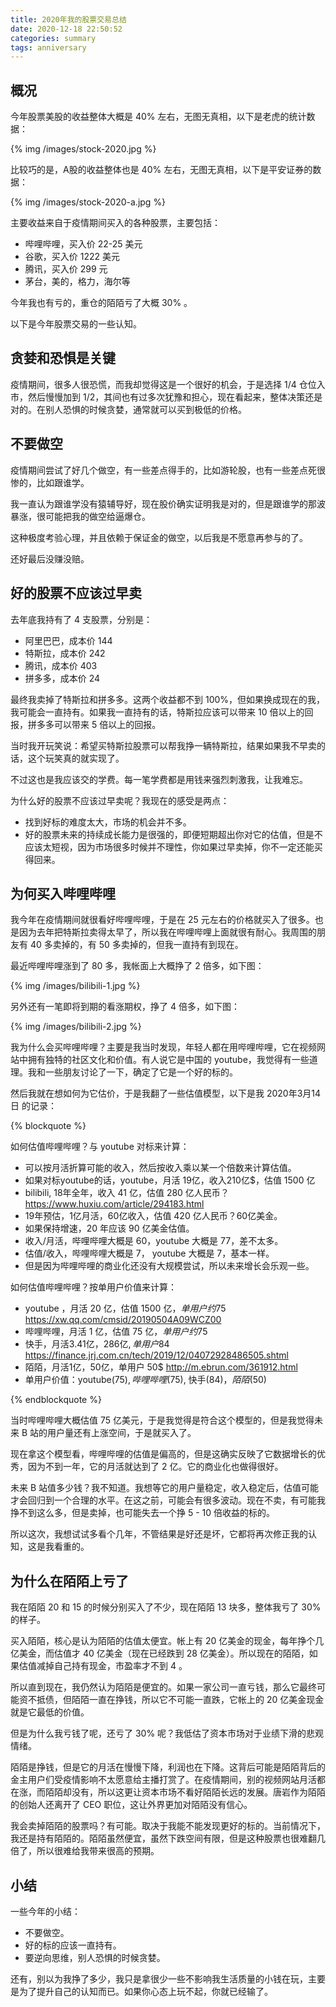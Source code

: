```yaml
---
title: 2020年我的股票交易总结
date: 2020-12-18 22:50:52
categories: summary
tags: anniversary
---
```


## 概况

今年股票美股的收益整体大概是 40% 左右，无图无真相，以下是老虎的统计数据：

{% img /images/stock-2020.jpg %}

比较巧的是，A股的收益整体也是 40% 左右，无图无真相，以下是平安证券的数据：

{% img /images/stock-2020-a.jpg %}

主要收益来自于疫情期间买入的各种股票，主要包括：

 - 哔哩哔哩，买入价 22-25 美元
 - 谷歌，买入价 1222 美元
 - 腾讯，买入价 299 元
 - 茅台，美的，格力，海尔等

今年我也有亏的，重仓的陌陌亏了大概 30% 。

以下是今年股票交易的一些认知。

## 贪婪和恐惧是关键

疫情期间，很多人很恐慌，而我却觉得这是一个很好的机会，于是选择 1/4 仓位入市，然后慢慢加到 1/2，其间也有过多次犹豫和担心，现在看起来，整体决策还是对的。在别人恐惧的时候贪婪，通常就可以买到极低的价格。

## 不要做空

疫情期间尝试了好几个做空，有一些差点得手的，比如游轮股，也有一些差点死很惨的，比如跟谁学。

我一直认为跟谁学没有猿辅导好，现在股价确实证明我是对的，但是跟谁学的那波暴涨，很可能把我的做空给逼爆仓。

这种极度考验心理，并且依赖于保证金的做空，以后我是不愿意再参与的了。

还好最后没赚没赔。

## 好的股票不应该过早卖

去年底我持有了 4 支股票，分别是：

 - 阿里巴巴，成本价 144
 - 特斯拉，成本价 242
 - 腾讯，成本价 403
 - 拼多多，成本价 24

最终我卖掉了特斯拉和拼多多。这两个收益都不到 100%，但如果换成现在的我，我可能会一直持有。如果我一直持有的话，特斯拉应该可以带来 10 倍以上的回报，拼多多可以带来 5 倍以上的回报。

当时我开玩笑说：希望买特斯拉股票可以帮我挣一辆特斯拉，结果如果我不早卖的话，这个玩笑真的就实现了。

不过这也是我应该交的学费。每一笔学费都是用钱来强烈刺激我，让我难忘。

为什么好的股票不应该过早卖呢？我现在的感受是两点：

 - 找到好标的难度太大，市场的机会并不多。
 - 好的股票未来的持续成长能力是很强的，即便短期超出你对它的估值，但是不应该太短视，因为市场很多时候并不理性，你如果过早卖掉，你不一定还能买得回来。

## 为何买入哔哩哔哩

我今年在疫情期间就很看好哔哩哔哩，于是在 25 元左右的价格就买入了很多。也是因为去年把特斯拉卖得太早了，所以我在哔哩哔哩上面就很有耐心。我周围的朋友有 40 多卖掉的，有 50 多卖掉的，但我一直持有到现在。

最近哔哩哔哩涨到了 80 多，我帐面上大概挣了 2 倍多，如下图：

{% img /images/bilibili-1.jpg %}

另外还有一笔即将到期的看涨期权，挣了 4 倍多，如下图：

{% img /images/bilibili-2.jpg %}

我为什么会买哔哩哔哩？主要是我当时发现，年轻人都在用哔哩哔哩，它在视频网站中拥有独特的社区文化和价值。有人说它是中国的 youtube，我觉得有一些道理。我和一些朋友讨论了一下，确定了它是一个好的标的。

然后我就在想如何为它估价，于是我翻了一些估值模型，以下是我 2020年3月14日 的记录：

{% blockquote %}

如何估值哔哩哔哩？与 youtube 对标来计算：

 - 可以按月活折算可能的收入，然后按收入乘以某一个倍数来计算估值。
 - 如果对标youtube的话，youtube，月活 19亿，收入210亿$，估值 1500 亿
 - bilibili, 18年全年，收入 41 亿，估值 280 亿人民币？<https://www.huxiu.com/article/294183.html>
 - 19年预估，1亿月活，60亿收入，估值 420 亿人民币？60亿美金。
 - 如果保持增速，20 年应该 90 亿美金估值。
 - 收入/月活，哔哩哔哩大概是 60，youtube 大概是 77，差不太多。
 - 估值/收入，哔哩哔哩大概是 7， youtube 大概是 7，基本一样。
 - 但是因为哔哩哔哩的商业化还没有大规模尝试，所以未来增长会乐观一些。

如何估值哔哩哔哩？按单用户价值来计算：

 - youtube ，月活 20 亿，估值 1500 亿$，单用户约 75$ https://xw.qq.com/cmsid/20190504A09WCZ00
 - 哔哩哔哩，月活 1 亿，估值 75 亿$，单用户约 75$
 - 快手，月活3.41亿，286亿$,单用户 84$ https://finance.jrj.com.cn/tech/2019/12/04072928486505.shtml
 - 陌陌，月活1亿，50亿，单用户 50$ http://m.ebrun.com/361912.html
 - 单用户价值：youtube(75$), 哔哩哔哩(75$), 快手(84$)，陌陌(50$)

{% endblockquote %}

当时哔哩哔哩大概估值 75 亿美元，于是我觉得是符合这个模型的，但是我觉得未来 B 站的用户量还有上涨空间，于是就买入了。

现在拿这个模型看，哔哩哔哩的估值是偏高的，但是这确实反映了它数据增长的优秀，因为不到一年，它的月活就达到了 2 亿。它的商业化也做得很好。

未来 B 站值多少钱？我不知道。我想等它的用户量稳定，收入稳定后，估值可能才会回归到一个合理的水平。在这之前，可能会有很多波动。现在不卖，有可能我挣不到这么多，但是卖掉，也可能失去一个挣 5 - 10 倍收益的标的。

所以这次，我想试试多看个几年，不管结果是好还是坏，它都将再次修正我的认知，这是我看重的。

## 为什么在陌陌上亏了

我在陌陌 20 和 15 的时候分别买入了不少，现在陌陌 13 块多，整体我亏了 30% 的样子。

买入陌陌，核心是认为陌陌的估值太便宜。帐上有 20 亿美金的现金，每年挣个几亿美金，而估值才 40 亿美金（现在已经跌到 28 亿美金）。所以现在的陌陌，如果估值减掉自己持有现金，市盈率才不到 4 。

所以直到现在，我仍然认为陌陌是便宜的。如果一家公司一直亏钱，那么它最终可能资不抵债，但陌陌一直在挣钱，所以它不可能一直跌，它帐上的 20 亿美金现金就是它最低的价值。

但是为什么我亏钱了呢，还亏了 30% 呢？我低估了资本市场对于业绩下滑的悲观情绪。

陌陌是挣钱，但是它的月活在慢慢下降，利润也在下降。这背后可能是陌陌背后的金主用户们受疫情影响不太愿意给主播打赏了。在疫情期间，别的视频网站月活都在涨，而陌陌却没有，所以这更让资本市场不看好陌陌长远的发展。唐岩作为陌陌的创始人还离开了 CEO 职位，这让外界更加对陌陌没有信心。

我会卖掉陌陌的股票吗？有可能。取决于我能不能发现更好的标的。当前情况下，我还是持有陌陌的。陌陌虽然便宜，虽然下跌空间有限，但是这种股票也很难翻几倍了，所以很难给我带来很高的预期。

## 小结

一些今年的小结：

 - 不要做空。
 - 好的标的应该一直持有。
 - 要逆向思维，别人恐惧的时候贪婪。

还有，别以为我挣了多少，我只是拿很少一些不影响我生活质量的小钱在玩，主要是为了提升自己的认知而已。如果你心态上玩不起，你就已经输了。






